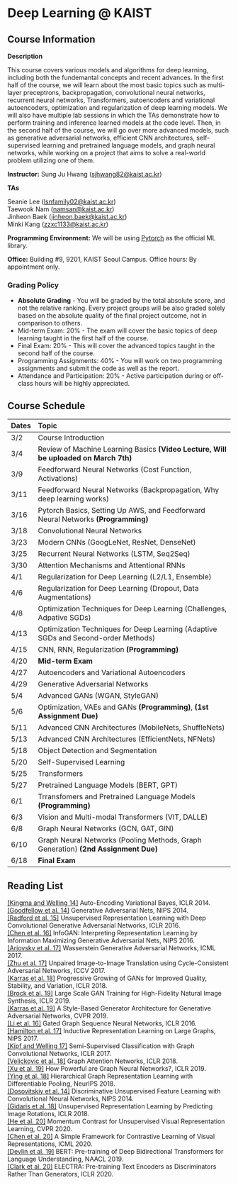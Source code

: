 # Deep Learning @ KAIST

## Course Information

**Description**

This course covers various models and algorithms for deep learning, including both the fundemantal concepts and recent advances. In the first half of the course, we will learn about the most basic topics such as multi-layer preceptrons, backpropagation, convolutional neural networks, recurrent neural networks, Transformers, autoencoders and variational autoencoders, optimization and regularization of deep learning models. We will also have multiple lab sessions in which the TAs demonstrate how to perform training and inference learned models at the code level. Then, in the second half of the course, we will go over more advanced models, such as generative adversarial networks, efficient CNN architectures, self-supervised learning and pretrained language models, and graph neural networks, while working on a project that aims to solve a real-world problem utilizing one of them.  

**Instructor:** Sung Ju Hwang (sjhwang82@kaist.ac.kr)  

**TAs** 

Seanie Lee (lsnfamily02@kaist.ac.kr)  
Taewook Nam (namsan@kaist.ac.kr)  
Jinheon Baek (jinheon.baek@kaist.ac.kr)  
Minki Kang (zzxc1133@kaist.ac.kr)  

**Programming Environment:**
We will be using [Pytorch](https://pytorch.org/) as the official ML library.

**Office:** 
Building #9, 9201, KAIST Seoul Campus. 
Office hours: By appointment only.

### Grading Policy
* **Absolute Grading** - You will be graded by the total absolute score, and not the relative ranking. Every project groups will be also graded solely based on the absolute quality of the final project outcome, not in comparison to others.
* Mid-term Exam: 20% - The exam will cover the basic topics of deep learning taught in the first half of the course.
* Final Exam: 20% - This will cover the advanced topics taught in the second half of the course. 
* Programming Assignments: 40% - You will work on two programming assignments and submit the code as well as the report.
* Attendance and Participation: 20% - Active participation during or off-class hours will be highly appreciated.

## Course Schedule

| Dates | Topic | 
|---|:---|
|3/2| Course Introduction |
|3/4| Review of Machine Learning Basics **(Video Lecture, Will be uploaded on March 7th)** |
|3/9| Feedforward Neural Networks (Cost Function, Activations)
|3/11| Feedforward Neural Networks (Backpropagation, Why deep learning works)
|3/16| Pytorch Basics, Setting Up AWS, and Feedforward Neural Networks **(Programming)** 
|3/18| Convolutional Neural Networks
|3/23| Modern CNNs (GoogLeNet, ResNet, DenseNet)
|3/25| Recurrent Neural Networks (LSTM, Seq2Seq)
|3/30| Attention Mechanisms and Attentional RNNs
|4/1| Regularization for Deep Learning (L2/L1, Ensemble)  
|4/6| Regularization for Deep Learning (Dropout, Data Augmentations)
|4/8| Optimization Techniques for Deep Learning (Challenges, Adpative SGDs) 
|4/13| Optimization Techniques for Deep Learning (Adaptive SGDs and Second-order Methods) 
|4/15| CNN, RNN, Regularization **(Programming)**
|4/20| **Mid-term Exam**
|4/27| Autoencoders and Variational Autoencoders
|4/29| Generative Adversarial Networks
|5/4| Advanced GANs (WGAN, StyleGAN)
|5/6|  Optimization, VAEs and GANs **(Programming)**, **(1st Assignment Due)**
|5/11| Advanced CNN Architectures (MobileNets, ShuffleNets)
|5/13| Advanced CNN Architectures (EfficientNets, NFNets)
|5/18| Object Detection and Segmentation
|5/20| Self-Supervised Learning 
|5/25| Transformers
|5/27| Pretrained Language Models (BERT, GPT)
|6/1| Trransfomers and Pretrained Language Models **(Programming)**
|6/3| Vision and Multi-modal Transformers (VIT, DALLE) 
|6/8| Graph Neural Networks (GCN, GAT, GIN)
|6/10| Graph Neural Networks (Pooling Methods, Graph Generation) **(2nd Assignment Due)**
|6/18| **Final Exam**

## Reading List
[[Kingma and Welling 14]](https://arxiv.org/pdf/1312.6114.pdf) Auto-Encoding Variational Bayes, ICLR 2014.   
[[Goodfellow et al. 14]](https://papers.nips.cc/paper/5423-generative-adversarial-nets.pdf) Generative Adversarial Nets, NIPS 2014.   
[[Radford et al. 15]](https://arxiv.org/abs/1511.06434) Unsupervised Representation Learning with Deep Convolutional Generative Adversarial Networks, ICLR 2016.   
[[Chen et al. 16]](https://papers.nips.cc/paper/6399-infogan-interpretable-representation-learning-by-information-maximizing-generative-adversarial-nets.pdf) InfoGAN: Interpreting Representation Learning by Information Maximizing Generative Adversarial Nets, NIPS 2016.   
[[Arjovsky et al. 17]](http://proceedings.mlr.press/v70/arjovsky17a/arjovsky17a.pdf) Wasserstein Generative Adversarial Networks, ICML 2017.  
[[Zhu et al. 17]](https://arxiv.org/pdf/1703.10593.pdf) Unpaired Image-to-Image Translation using Cycle-Consistent Adversarial Networks, ICCV 2017.  
[[Karras et al. 18]](https://openreview.net/forum?id=Hk99zCeAb) Progressive Growing of GANs for Improved Quality, Stability, and Variation, ICLR 2018.  
[[Brock et al. 19]](https://openreview.net/pdf?id=B1xsqj09Fm) Large Scale GAN Training for High-Fidelity Natural Image Synthesis, ICLR 2019.  
[[Karras et al. 19]](http://openaccess.thecvf.com/content_CVPR_2019/papers/Karras_A_Style-Based_Generator_Architecture_for_Generative_Adversarial_Networks_CVPR_2019_paper.pdf) A Style-Based Generator Architecture for Generative Adversarial Networks, CVPR 2019.  
[[Li et al. 16]](https://arxiv.org/pdf/1511.05493.pdf) Gated Graph Sequence Neural Networks, ICLR 2016.  
[[Hamilton et al. 17]](https://papers.nips.cc/paper/6703-inductive-representation-learning-on-large-graphs.pdf) Inductive Representation Learning on Large Graphs, NIPS 2017.  
[[Kipf and Welling 17]](https://openreview.net/pdf?id=SJU4ayYgl) Semi-Supervised Classification with Graph Convolutional Networks, ICLR 2017.  
[[Velickovic et al. 18]](https://openreview.net/pdf?id=rJXMpikCZ) Graph Attention Networks, ICLR 2018.   
[[Xu et al. 19]](https://openreview.net/forum?id=ryGs6iA5Km) How Powerful are Graph Neural Networks?, ICLR 2019.  
[[Ying et al. 18]](https://papers.nips.cc/paper/7729-hierarchical-graph-representation-learning-with-differentiable-pooling.pdf) Hierarchical Graph Representation Learning with Differentiable Pooling, NeurIPS 2018.  
[[Dosovitskiy et al. 14]](https://papers.nips.cc/paper/5548-discriminative-unsupervised-feature-learning-with-convolutional-neural-networks.pdf) Discriminative Unsupervised Feature Learning with Convolutional Neural Networks, NIPS 2014.  
[[Gidaris et al. 18]](https://openreview.net/pdf?id=S1v4N2l0-) Unsupervised Representation Learning by Predicting Image Rotations, ICLR 2018.  
[[He et al. 20]](https://openaccess.thecvf.com/content_CVPR_2020/papers/He_Momentum_Contrast_for_Unsupervised_Visual_Representation_Learning_CVPR_2020_paper.pdf) Momentum Contrast for Unsupervised Visual Representation Learning, CVPR 2020.  
[[Chen et al. 20]](https://proceedings.icml.cc/static/paper_files/icml/2020/6165-Paper.pdf) A Simple Framework for Contrastive Learning of Visual Representations, ICML 2020.  
[[Devlin et al. 19]](https://www.aclweb.org/anthology/N19-1423.pdf) BERT: Pre-training of Deep Bidirectional Transformers for Language Understanding, NAACL 2019.  
[[Clark et al. 20]](https://openreview.net/pdf?id=r1xMH1BtvB) ELECTRA: Pre-training Text Encoders as Discriminators Rather Than Generators, ICLR 2020.  


